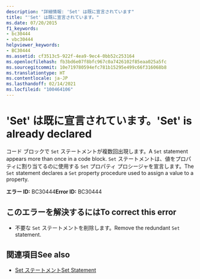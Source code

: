 ```yaml
---
description: "詳細情報: 'Set' は既に宣言されています"
title: "'Set' は既に宣言されています。"
ms.date: 07/20/2015
f1_keywords:
- bc30444
- vbc30444
helpviewer_keywords:
- BC30444
ms.assetid: cf3513c5-922f-4ea9-9ec4-0bb52c253164
ms.openlocfilehash: fb3bd6e07f8bfc967c0a7426102f85eaa025a5fc
ms.sourcegitcommit: 10e719780594efc781b15295e499c66f316068b8
ms.translationtype: HT
ms.contentlocale: ja-JP
ms.lasthandoff: 02/14/2021
ms.locfileid: "100464106"
---
```

# <a name="set-is-already-declared"></a><span data-ttu-id="c135f-103">'Set' は既に宣言されています。</span><span class="sxs-lookup"><span data-stu-id="c135f-103">'Set' is already declared</span></span>

<span data-ttu-id="c135f-104">コード ブロックで `Set` ステートメントが複数回出現します。</span><span class="sxs-lookup"><span data-stu-id="c135f-104">A `Set` statement appears more than once in a code block.</span></span> <span data-ttu-id="c135f-105">`Set` ステートメントは、値をプロパティに割り当てるのに使用する `Set` プロパティ プロシージャを宣言します。</span><span class="sxs-lookup"><span data-stu-id="c135f-105">The `Set` statement declares a `Set` property procedure used to assign a value to a property.</span></span>  
  
 <span data-ttu-id="c135f-106">**エラー ID:** BC30444</span><span class="sxs-lookup"><span data-stu-id="c135f-106">**Error ID:** BC30444</span></span>  
  
## <a name="to-correct-this-error"></a><span data-ttu-id="c135f-107">このエラーを解決するには</span><span class="sxs-lookup"><span data-stu-id="c135f-107">To correct this error</span></span>  
  
- <span data-ttu-id="c135f-108">不要な `Set` ステートメントを削除します。</span><span class="sxs-lookup"><span data-stu-id="c135f-108">Remove the redundant `Set` statement.</span></span>  
  
## <a name="see-also"></a><span data-ttu-id="c135f-109">関連項目</span><span class="sxs-lookup"><span data-stu-id="c135f-109">See also</span></span>

- [<span data-ttu-id="c135f-110">Set ステートメント</span><span class="sxs-lookup"><span data-stu-id="c135f-110">Set Statement</span></span>](../language-reference/statements/set-statement.md)

